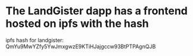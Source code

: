 # The LandGister dapp has a frontend hosted on ipfs with the hash
ipfs hash for landgister: 
QmYu9MwYZfy5YwJmxgwzE9KTiHJajgccw93BtPTPAgnQJB
